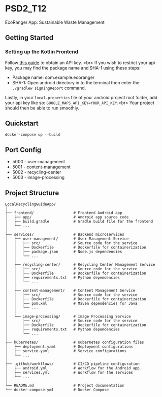 # PSD2_T12

EcoRanger App: Sustainable Waste Management

## Getting Started

### Setting up the Kotlin Frontend

Follow [this guide](https://developers.google.com/maps/documentation/android-sdk/get-api-key) to obtain an API key. &lt;br&gt; If you wish to restrict your api key, you may find the package name and SHA-1 using these steps:

- Package name: com.example.ecoranger
- SHA-1: Open android directory in to the terminal then enter the `./gradlew signingReport` command.

Lastly, in your `local.properties` file of your android project root folder, add your api key like so: `GOOGLE_MAPS_API_KEY=YOUR_API_KEY`.&lt;br&gt; Your project should then be able to run smoothly.

## Quickstart

```
docker-compose up --build
```

## Port Config

- 5000 - user-management
- 5001 - content-management
- 5002 - recycling-center
- 5003 - image-processing

## Project Structure

```
LocalRecyclingGuideApp/
│
├── frontend/                  # Frontend Android app
│   ├── app/                   # Android app source code
│   ├── build.gradle           # Gradle build file for the frontend
│   └── ...
│
├── services/                  # Backend microservices
│   ├── user-management/       # User Management Service
│   │   ├── src/               # Source code for the service
│   │   ├── Dockerfile         # Dockerfile for containerization
│   │   ├── package.json       # Node.js dependencies
│   │   └── ...
│   │
│   ├── recycling-center/      # Recycling Center Management Service
│   │   ├── src/               # Source code for the service
│   │   ├── Dockerfile         # Dockerfile for containerization
│   │   ├── requirements.txt   # Python dependencies
│   │   └── ...
│   │
│   ├── content-management/    # Content Management Service
│   │   ├── src/               # Source code for the service
│   │   ├── Dockerfile         # Dockerfile for containerization
│   │   ├── pom.xml            # Maven dependencies for Java
│   │   └── ...
│   │
│   └── image-processing/      # Image Processing Service
│       ├── src/               # Source code for the service
│       ├── Dockerfile         # Dockerfile for containerization
│       ├── requirements.txt   # Python dependencies
│       └── ...
│
├── kubernetes/                # Kubernetes configuration files
│   ├── deployment.yaml        # Deployment configurations
│   ├── service.yaml           # Service configurations
│   └── ...
│
├── .github/workflows/         # CI/CD pipeline configuration
│   ├── android.yml            # Workflow for the Android app
│   ├── services.yml           # Workflow for the services
│   └── ...
│
└── README.md                  # Project documentation
└── docker-compose.yml         # Docker Compose
```
